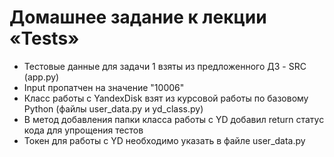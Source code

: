 # Домашнее задание к лекции «Tests»
- Тестовые данные для задачи 1 взяты из предложенного ДЗ - SRC (app.py)
- Input пропатчен на значение "10006"
- Класс работы с YandexDisk взят из курсовой работы по базовому Python (файлы user_data.py и yd_class.py)
- В метод добавления папки класса работы с YD добавил return статус кода для упрощения тестов
- Токен для работы с YD необходимо указать в файле user_data.py
